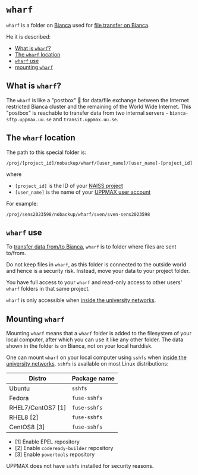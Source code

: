 # `wharf`

`wharf` is a folder on [Bianca](bianca.md) used 
for [file transfer on Bianca](transfer_bianca.md).

He it is described:

 * [What is `wharf`?](#what-is-wharf)
 * [The `wharf` location](#the-wharf-location)
 * [`wharf` use](#wharf-use)
 * [mounting `wharf`](#mounting-wharf)

## What is `wharf`?

The `wharf` is like a "postbox" :postbox: for data/file exchange 
between the Internet restricted Bianca cluster 
and the remaining of the World Wide Internet. 
This "postbox" is reachable to transfer data from two internal servers -
`bianca-sftp.uppmax.uu.se` and `transit.uppmax.uu.se`.

## The `wharf` location

The path to this special folder is:

```
/proj/[project_id]/nobackup/wharf/[user_name]/[user_name]-[project_id]
```

where 

 * `[project_id]` is the ID of your [NAISS project](../getting_started/project.md)
 * `[user_name]` is the name of your [UPPMAX user account](../getting_started/user_account.md)

For example:

```
/proj/sens2023598/nobackup/wharf/sven/sven-sens2023598
```

## `wharf` use

To [transfer data from/to Bianca](transfer_bianca.md), 
`wharf` is to folder where files are sent to/from.

Do not keep files in `wharf`, as this folder is connected to the outside
world and hence is a security risk. Instead, move your data to your project folder.

You have full access to your `wharf` and read-only access 
to other users' `wharf` folders in that same project.

`wharf` is only accessible when [inside the university networks](../getting_started/get_inside_sunet.md).

## Mounting `wharf`

Mounting `wharf` means that a `wharf` folder is added to the
filesystem of your local computer, after which you can use
it like any other folder. The data shown in the folder is on Bianca,
not on your local harddisk.

One can mount `wharf` on your local computer using `sshfs`
when [inside the university networks](../getting_started/get_inside_sunet.md).
`sshfs` is available on most Linux distributions:

Distro            |Package name
------------------|-------------
Ubuntu            | `sshfs`
Fedora            | `fuse-sshfs`
RHEL7/CentOS7 [1] | `fuse-sshfs`
RHEL8 [2]         | `fuse-sshfs`
CentOS8 [3]       | `fuse-sshfs`

 * [1] Enable EPEL repository
 * [2] Enable `codeready-builder` repository
 * [3] Enable `powertools` repository

UPPMAX does not have `sshfs` installed for security reasons.
